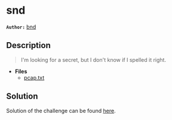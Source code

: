 # snd

**`Author:`** [bnd](www.linkedin.com/in/anesbendaoud)

## Description

> I'm looking for a secret, but I don't know if I spelled it right.





- **Files** 
 	- [pcap.txt](pcap.txt)  





## Solution
Solution of the challenge can be found [here](solution/).
